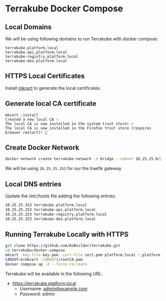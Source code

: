 # Terrakube Docker Compose

## Local Domains

We will be using following domains to run Terrakube with docker compose:

```shell
terrakube.platform.local
terrakube-api.platform.local
terrakube-registry.platform.local
terrakube-dex.platform.local
```

## HTTPS Local Certificates

Install [mkcert](https://github.com/FiloSottile/mkcert#installation) to generate the local certificates.

## Generate local CA certificate

```shell
mkcert -install
Created a new local CA 💥
The local CA is now installed in the system trust store! ⚡️
The local CA is now installed in the Firefox trust store (requires browser restart)! 🦊
```

## Create Docker Network

```bash
docker network create terrakube-network -d bridge --subnet 10.25.25.0/24 --gateway 10.25.25.254
```

We will be using `10.25.25.253` for our the traefik gateway

## Local DNS entries

Update the /etc/hosts file adding the following entries:

```bash
10.25.25.253 terrakube.platform.local
10.25.25.253 terrakube-api.platform.local
10.25.25.253 terrakube-registry.platform.local
10.25.25.253 terrakube-dex.platform.local
```

## Running Terrakube Locally with HTTPS

```bash
git clone https://github.com/AzBuilder/terrakube.git
cd terrakube/docker-compose
mkcert -key-file key.pem -cert-file cert.pem platform.local *.platform.local
CAROOT=$(mkcert -CAROOT)/rootCA.pem
docker compose up -d --force-recreate
```

Terrakube will be available in the following URL:

* https://terrakube.platform.local
  * Username: admin@example.com
  * Password: admin 